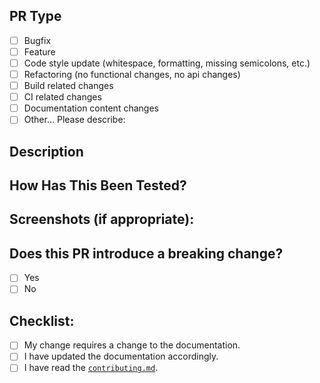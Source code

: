 <!--- Provide a general summary of your changes in the Title above -->

## PR Type
<!--- What types of changes does your code introduce? -->
<!-- Put an `x` in all the boxes that apply: -->
- [ ] Bugfix
- [ ] Feature
- [ ] Code style update (whitespace, formatting, missing semicolons, etc.)
- [ ] Refactoring (no functional changes, no api changes)
- [ ] Build related changes
- [ ] CI related changes
- [ ] Documentation content changes
- [ ] Other… Please describe:

## Description
<!--- Describe your changes in detail -->
<!--- Why is this change required? What problem does it solve? -->
<!--- If it fixes an open issue, please link to the issue here. -->

## How Has This Been Tested?
<!--- Please describe in detail how you tested your changes. -->
<!--- Include details of your testing environment, and the tests you ran to -->
<!--- see how your change affects other areas of the code, etc. -->

## Screenshots (if appropriate):

## Does this PR introduce a breaking change?
<!-- If this PR contains a breaking change, -->
<!-- please also describe the impact and migration path for existing applications -->
- [ ] Yes
- [ ] No

## Checklist:
<!--- Put an `x` in all the boxes that apply. -->
<!--- If you‘re unsure about any of these, don‘t hesitate to ask. We‘re here to help! -->
- [ ] My change requires a change to the documentation.
- [ ] I have updated the documentation accordingly.
- [ ] I have read the [`contributing.md`](https://github.com/joehannes/firmenjubilaeum/blob/master/contributing.md).
